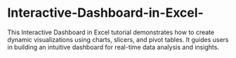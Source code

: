 # Interactive-Dashboard-in-Excel-
This Interactive Dashboard in Excel tutorial demonstrates how to create dynamic visualizations using charts, slicers, and pivot tables. It guides users in building an intuitive dashboard for real-time data analysis and insights.
